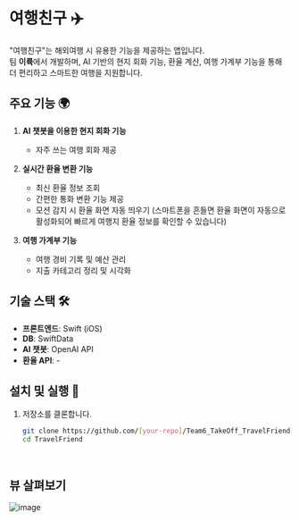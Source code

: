 
# 여행친구 ✈️

"여행친구"는 해외여행 시 유용한 기능을 제공하는 앱입니다.  
팀 **이륙**에서 개발하며, AI 기반의 현지 회화 기능, 환율 계산, 여행 가계부 기능을 통해  
더 편리하고 스마트한 여행을 지원합니다.

## 주요 기능 🌍
1. **AI 챗봇을 이용한 현지 회화 기능**  
   - 자주 쓰는 여행 회화 제공  

2. **실시간 환율 변환 기능**  
   - 최신 환율 정보 조회  
   - 간편한 통화 변환 기능 제공
   - 모션 감지 시 환율 화면 자동 띄우기 (스마트폰을 흔들면 환율 화면이 자동으로 활성화되어 빠르게 여행지 환율 정보를 확인할 수 있습니다)

3. **여행 가계부 기능**  
   - 여행 경비 기록 및 예산 관리  
   - 지출 카테고리 정리 및 시각화  

## 기술 스택 🛠
- **프론트엔드**: Swift (iOS)
- **DB**: SwiftData
- **AI 챗봇**: OpenAI API
- **환율 API**: -

## 설치 및 실행 🚀
1. 저장소를 클론합니다.
   ```bash
   git clone https://github.com/[your-repo]/Team6_TakeOff_TravelFriend.git
   cd TravelFriend




## 뷰 살펴보기

![image](https://github.com/user-attachments/assets/f2844a35-2aef-4b33-9c08-10c8acef665c)



